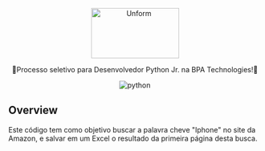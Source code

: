 <p align="center">
  <a href="https://bpatechnologies.com/">
    <img src="http://rpacongress.com.br/2018/wp-content/uploads/2018/02/bpa-tec.jpg" height="100" width="175" alt="Unform" />
  </a>
</p>

<p align="center">🚀Processo seletivo para Desenvolvedor Python Jr. na BPA Technologies!🚀</p>

<div align="center">

![python](https://img.shields.io/badge/Python-v3.9-blue)<space><space>

</div>

## Overview

Este código tem como objetivo buscar a palavra cheve "Iphone" no site da Amazon, e salvar em um Excel o resultado da primeira página desta busca.
